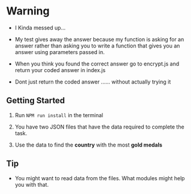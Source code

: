 # Warning
- I Kinda messed up...

- My test gives away the answer because my function is asking for an answer rather than asking you to write a function that gives you an answer using parameters passed in.


- When you think you found the correct answer go to encrypt.js and return your coded answer in index.js

- Dont just return the coded answer ...... without actually trying it

## Getting Started

1. Run `NPM run install` in the terminal 

2. You have two JSON files that have the data required to complete the task. 

3. Use the data to find the **country** with the most  **gold medals**

## Tip 

- You might want to read data from the files. What modules might help you with that.



